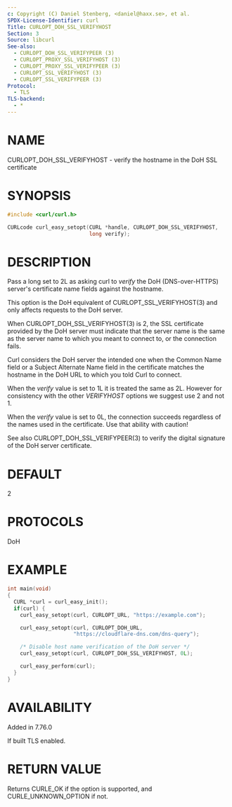 ```yaml
---
c: Copyright (C) Daniel Stenberg, <daniel@haxx.se>, et al.
SPDX-License-Identifier: curl
Title: CURLOPT_DOH_SSL_VERIFYHOST
Section: 3
Source: libcurl
See-also:
  - CURLOPT_DOH_SSL_VERIFYPEER (3)
  - CURLOPT_PROXY_SSL_VERIFYHOST (3)
  - CURLOPT_PROXY_SSL_VERIFYPEER (3)
  - CURLOPT_SSL_VERIFYHOST (3)
  - CURLOPT_SSL_VERIFYPEER (3)
Protocol:
  - TLS
TLS-backend:
  - *
---
```


# NAME

CURLOPT_DOH_SSL_VERIFYHOST - verify the hostname in the DoH SSL certificate

# SYNOPSIS

~~~c
#include <curl/curl.h>

CURLcode curl_easy_setopt(CURL *handle, CURLOPT_DOH_SSL_VERIFYHOST,
                          long verify);
~~~

# DESCRIPTION

Pass a long set to 2L as asking curl to *verify* the DoH (DNS-over-HTTPS)
server's certificate name fields against the hostname.

This option is the DoH equivalent of CURLOPT_SSL_VERIFYHOST(3) and
only affects requests to the DoH server.

When CURLOPT_DOH_SSL_VERIFYHOST(3) is 2, the SSL certificate provided by
the DoH server must indicate that the server name is the same as the server
name to which you meant to connect to, or the connection fails.

Curl considers the DoH server the intended one when the Common Name field or a
Subject Alternate Name field in the certificate matches the hostname in the
DoH URL to which you told Curl to connect.

When the *verify* value is set to 1L it is treated the same as 2L. However
for consistency with the other *VERIFYHOST* options we suggest use 2 and
not 1.

When the *verify* value is set to 0L, the connection succeeds regardless of
the names used in the certificate. Use that ability with caution!

See also CURLOPT_DOH_SSL_VERIFYPEER(3) to verify the digital signature
of the DoH server certificate.

# DEFAULT

2

# PROTOCOLS

DoH

# EXAMPLE

~~~c
int main(void)
{
  CURL *curl = curl_easy_init();
  if(curl) {
    curl_easy_setopt(curl, CURLOPT_URL, "https://example.com");

    curl_easy_setopt(curl, CURLOPT_DOH_URL,
                     "https://cloudflare-dns.com/dns-query");

    /* Disable host name verification of the DoH server */
    curl_easy_setopt(curl, CURLOPT_DOH_SSL_VERIFYHOST, 0L);

    curl_easy_perform(curl);
  }
}
~~~

# AVAILABILITY

Added in 7.76.0

If built TLS enabled.

# RETURN VALUE

Returns CURLE_OK if the option is supported, and CURLE_UNKNOWN_OPTION if not.
